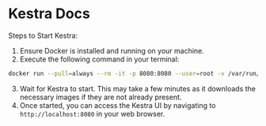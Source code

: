 # Kestra Docs

Steps to Start Kestra:

1. Ensure Docker is installed and running on your machine.
2. Execute the following command in your terminal:

```bash
docker run --pull=always --rm -it -p 8080:8080 --user=root -v /var/run/docker.sock:/var/run/docker.sock -v /tmp:/tmp kestra/kestra:latest server local
```

3. Wait for Kestra to start. This may take a few minutes as it downloads the necessary images if they are not already present.
4. Once started, you can access the Kestra UI by navigating to `http://localhost:8080` in your web browser.

